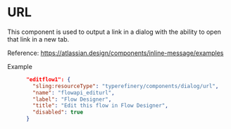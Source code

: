# URL

This component is used to output a link in a dialog with the ability to open that link in a new tab.

Reference: https://atlassian.design/components/inline-message/examples

Example

```json
      "editflow1": {
        "sling:resourceType": "typerefinery/components/dialog/url",
        "name": "flowapi_editurl",
        "label": "Flow Designer",
        "title": "Edit this flow in Flow Designer",
        "disabled": true
      }
```
